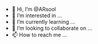 - 👋 Hi, I’m @ARsool
- 👀 I’m interested in ...
- 🌱 I’m currently learning ...
- 💞️ I’m looking to collaborate on ...
- 📫 How to reach me ...

<!---
ARsool/ARsool is a ✨ special ✨ repository because its `README.md` (this file) appears on your GitHub profile.
You can click the Preview link to take a look at your changes.
--->
